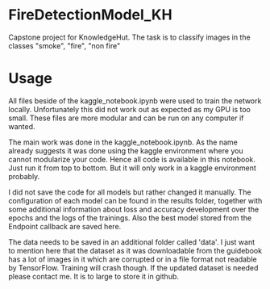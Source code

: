 # FireDetectionModel_KH
Capstone project for KnowledgeHut. The task is to classify images in the classes "smoke", "fire", "non fire"

# Usage

All files beside of the kaggle_notebook.ipynb were used to train the network locally. Unfortunately this did not work out as expected as my GPU is too small.
These files are more modular and can be run on any computer if wanted.

The main work was done in the kaggle_notebook.ipynb. As the name already suggests it was done using the kaggle environment where you cannot modularize your code.
Hence all code is available in this notebook. Just run it from top to bottom. But it will only work in a kaggle environment probably.

I did not save the code for all models but rather changed it manually. The configuration of each model can be found in the results folder, together with some
additional information about loss and accuracy development over the epochs and the logs of the trainings. Also the best model stored from the Endpoint callback are saved here.

The data needs to be saved in an additional folder called 'data'. I just want to mention here that the dataset as it was downloadable from the guidebook has a lot of images in
it which are corrupted or in a file format not readable by TensorFlow. Training will crash though. If the updated dataset is needed please contact me. It is to large to store it
in github.
